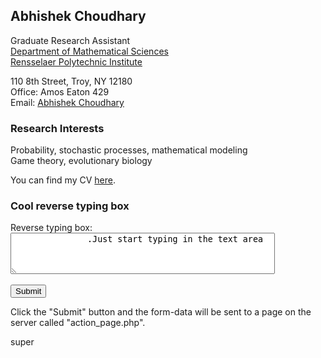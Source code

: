 ## Abhishek Choudhary

Graduate Research Assistant <br />
<a href="https://science.rpi.edu/mathematical-sciences">Department of Mathematical Sciences</a><br />
<a href="http://www.rpi.edu/">Rensselaer Polytechnic Institute</a><br />

110 8th Street, Troy, NY 12180 <br />
Office: Amos Eaton 429 <br />
Email: <a href="mailto:abhi.achoudhary@gmail.com">Abhishek Choudhary</a> <br />

### Research Interests
Probability, stochastic processes, mathematical modeling <br />
Game theory, evolutionary biology <br />

<!-- You can find my CV <a href="http://abhiachoudhary.github.io/docs/CV_Abhishek_Choudhary.pdf">here</a>. <br /> -->
You can find my CV <a href="https://github.com/abhiachoudhary/abhiachoudhary.github.io/raw/master/docs/CV_Abhishek_Choudhary.pdf">here</a>. <br />

<html lang="en">
<head>
  <meta charset="UTF-8">
  <!-- meta name="viewport" content="width=device-width, initial-scale=1.0" -->
  <link rel="stylesheet" href="style.css">
  <!-- title>My Website</title -->
</head>
<body>

<h3>Cool reverse typing box</h3>

<form action="/action_page.php">
<label for="w3review">Reverse typing box:</label>
<textarea id="w3review" name="reverse_text_box" dir="rtl" rows="4" cols="50">
  Just start typing in the text area.
  </textarea>
  <br><br>
  <input type="submit" value="Submit">
</form>

<p>Click the "Submit" button and the form-data will be sent to a page on the 
server called "action_page.php".</p>
</body>
</html>

super
